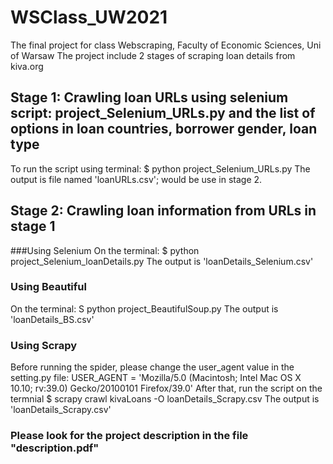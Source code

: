 # WSClass_UW2021
The final project for class Webscraping, Faculty of Economic Sciences, Uni of Warsaw
The project include 2 stages of scraping loan details from kiva.org
## Stage 1: Crawling loan URLs using selenium script: project_Selenium_URLs.py and the list of options in loan countries, borrower gender, loan type
To run the script using terminal: $ python project_Selenium_URLs.py
The output is file named 'loanURLs.csv'; would be use in stage 2.

## Stage 2: Crawling loan information from URLs in stage 1
###Using Selenium
On the terminal: $ python project_Selenium_loanDetails.py
The output is 'loanDetails_Selenium.csv'

### Using Beautiful 
On the terminal: S python project_BeautifulSoup.py
The output is 'loanDetails_BS.csv'

### Using Scrapy
Before running the spider, please change the user_agent value in the setting.py file:
USER_AGENT = 'Mozilla/5.0 (Macintosh; Intel Mac OS X 10.10; rv:39.0) Gecko/20100101 Firefox/39.0'
After that, run the script on the termnial $ scrapy crawl kivaLoans -O loanDetails_Scrapy.csv
The output is 'loanDetails_Scrapy.csv'

### Please look for the project description in the file "description.pdf"
